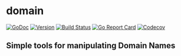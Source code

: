 # domain

[![GoDoc](https://img.shields.io/badge/go-documentation-blue.svg?style=flat-square)](http://pkg.go.dev/github.com/benpate/domain)
[![Version](https://img.shields.io/github/v/release/benpate/domain?include_prereleases&style=flat-square&color=brightgreen)](https://github.com/benpate/domain/releases)
[![Build Status](https://img.shields.io/github/actions/workflow/status/benpate/domain/go.yml?style=flat-square)](https://github.com/benpate/domain/actions/workflows/go.yml)
[![Go Report Card](https://goreportcard.com/badge/github.com/benpate/domain?style=flat-square)](https://goreportcard.com/report/github.com/benpate/domain)
[![Codecov](https://img.shields.io/codecov/c/github/benpate/domain.svg?style=flat-square)](https://codecov.io/gh/benpate/domain)

## Simple tools for manipulating Domain Names
